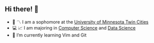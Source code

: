## Hi there! 👋

- 🏫 〽️ I am a sophomore at the [University of Minnesota Twin Cities](https://twin-cities.umn.edu/)
- 💻 📈 I am majoring in [Computer Science](https://cse.umn.edu/cs) and [Data Science](https://cse.umn.edu/datascience)
- 🧠 I’m currently learning Vim and Git
